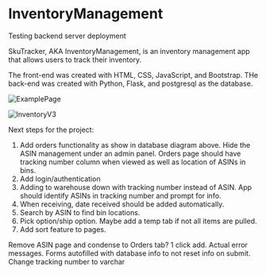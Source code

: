 
# InventoryManagement
Testing backend server deployment


SkuTracker, AKA InventoryManagement, is an inventory management app that allows users to track their inventory. 

The front-end was created with HTML, CSS, JavaScript, and Bootstrap. THe back-end was created with Python, Flask, and postgresql as the database. 

![ExamplePage](https://user-images.githubusercontent.com/66417986/120581300-93912200-c3f8-11eb-9074-d19aa8c2c03f.png)

![InventoryV3](https://user-images.githubusercontent.com/66417986/120850024-e4159600-c544-11eb-8491-0f4959470d9a.jpg)

Next steps for the project:

1. Add orders functionality as show in database diagram above. Hide the ASIN management under an admin panel. Orders page should have tracking number column when viewed as well as location of ASINs in bins.
2. Add login/authentication
3. Adding to warehouse down with tracking number instead of ASIN. App should identify ASINs in tracking number and prompt for info.
4. When receiving, date received should be added automatically.
5. Search by ASIN to find bin locations. 
6. Pick option/ship option. Maybe add a temp tab if not all items are pulled.
7. Add sort feature to pages. 

Remove ASIN page and condense to Orders tab? 1 click add.
Actual error messages. 
Forms autofilled with database info to not reset info on submit.
Change tracking number to varchar

